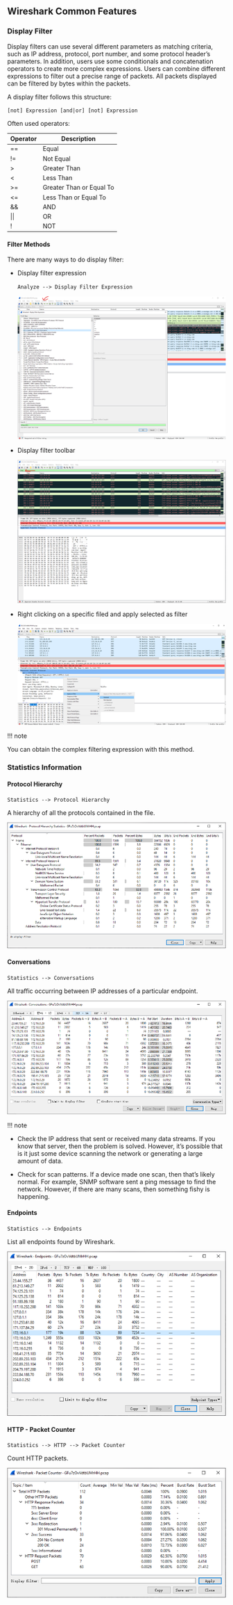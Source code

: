 ## Wireshark Common Features


### Display Filter


Display filters can use several different parameters as matching criteria, such as IP address, protocol, port number, and some protocol header’s parameters. In addition, users use some conditionals and concatenation operators to create more complex expressions. Users can combine different expressions to filter out a precise range of packets. All packets displayed can be filtered by bytes within the packets.


A display filter follows this structure:

```
[not] Expression [and|or] [not] Expression
```



Often used operators:


| Operator | Description |
| -------- | ----------- |
| ==       | Equal |
| !=       | Not Equal |
| >        | Greater Than |
| <        | Less Than |
| >=       | Greater Than or Equal To |
| <=       | Less Than or Equal To |
| &&       | AND |
| \|\|     | OR |
| !       | NOT |


#### Filter Methods

There are many ways to do display filter:

* Display filter expression

    `Analyze --> Display Filter Expression`


   ![filter_window](./figure/filter_window.png)


* Display filter toolbar


   ![filter_tool](./figure/filter_tool.png)



* Right clicking on a specific filed and apply selected as filter


   ![filter_select](./figure/filter_select.png)


!!! note

You can obtain the complex filtering expression with this method.


### Statistics Information


#### Protocol Hierarchy


`Statistics --> Protocol Hierarchy`

A hierarchy of all the protocols contained in the file.


![pro_his](./figure/pro_his.png)


#### Conversations


`Statistics --> Conversations`

All traffic occurring between IP addresses of a particular endpoint.


![Conversation](./figure/conversation.png)


!!! note

- Check the IP address that sent or received many data streams. If you know that server, then the problem is solved. However, it’s possible that is it just some device scanning the network or generating a large amount of data.

- Check for scan patterns. If a device made one scan, then that’s likely normal. For example, SNMP software sent a ping message to find the network. However, if there are many scans, then something fishy is happening.


#### Endpoints


`Statistics --> Endpoints`

List all endpoints found by Wireshark.


![points](./figure/points.png)


#### HTTP - Packet Counter


`Statistics --> HTTP --> Packet Counter`

Count HTTP packets.


![pac_count](./figure/pac_count.png)
